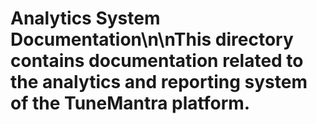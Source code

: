 # Analytics System Documentation\n\nThis directory contains documentation related to the analytics and reporting system of the TuneMantra platform.
